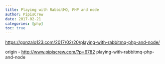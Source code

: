 ```yaml
---
title: Playing with RabbitMQ, PHP and node
author: PipisCrew
date: 2017-02-21
categories: [php]
toc: true
---
```


https://gonzalo123.com/2017/02/20/playing-with-rabbitmq-php-and-node/

origin - http://www.pipiscrew.com/?p=6782 playing-with-rabbitmq-php-and-node